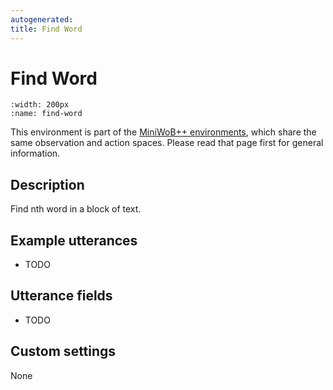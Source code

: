 ```yaml
---
autogenerated:
title: Find Word
---
```


# Find Word

```{figure} ../../_static/videos/miniwob/find-word.gif 
:width: 200px
:name: find-word
```

This environment is part of the <a href='..'>MiniWoB++ environments</a>, which share the same observation and action spaces. Please read that page first for general information.

## Description

Find nth word in a block of text.

## Example utterances

* TODO

## Utterance fields

* TODO

## Custom settings

None
